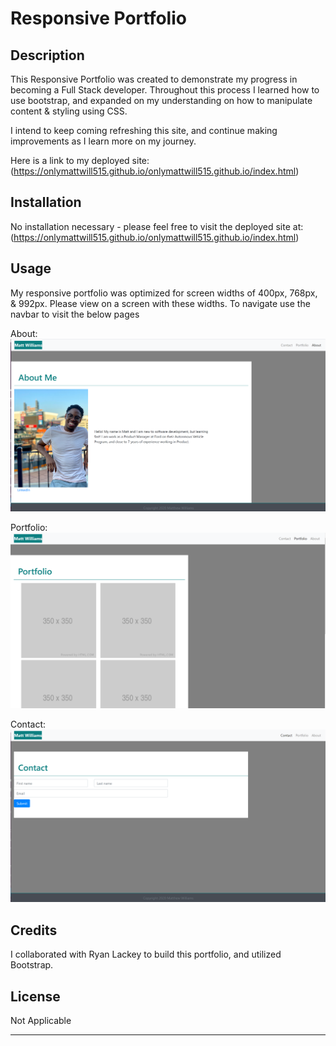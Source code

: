 # Responsive Portfolio

## Description 

This Responsive Portfolio was created to demonstrate my progress in becoming a Full Stack developer. Throughout this process I learned how to use bootstrap, and expanded on my understanding on how to manipulate content & styling using CSS.

 I intend to keep coming refreshing this site, and continue making improvements as I learn more on my journey.

Here is a link to my deployed site: (https://onlymattwill515.github.io/onlymattwill515.github.io/index.html)


## Installation

No installation necessary - please feel free to visit the deployed site at: (https://onlymattwill515.github.io/onlymattwill515.github.io/index.html)


## Usage 

My responsive portfolio was optimized for screen widths of 400px, 768px, & 992px. Please view on a screen with these widths. 
To navigate use the navbar to visit the below pages


About:
![About](Assets/Images/AboutMe_Index.png)

Portfolio:
![Porfolio](Assets/Images/Portfolio.png)

Contact:
![Contact](Assets/Images/Contact.png)


## Credits

I collaborated with Ryan Lackey to build this portfolio, and utilized Bootstrap.


## License

Not Applicable


---